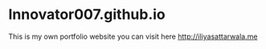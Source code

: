 # Innovator007.github.io
This is my own portfolio website you can visit here http://iliyasattarwala.me
